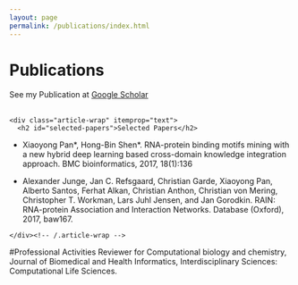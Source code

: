 ```yaml
---
layout: page
permalink: /publications/index.html
---
```




# Publications
See my Publication at <a href="https://scholar.google.com/citations?hl=en&user=Yis2IzgAAAAJ">Google Scholar</a> <br><br>
  <article itemscope itemtype="http://schema.org/CreativeWork">
  
    <div class="article-wrap" itemprop="text">
      <h2 id="selected-papers">Selected Papers</h2>

<ul>
  <li>
    <p>Xiaoyong Pan*, Hong-Bin Shen*. RNA-protein binding motifs mining with a new hybrid deep learning based cross-domain knowledge integration approach. BMC bioinformatics, 2017, 18(1):136</p>
  </li>
  <li>
    <p>Alexander Junge, Jan C. Refsgaard, Christian Garde, Xiaoyong Pan, Alberto Santos, Ferhat Alkan, Christian Anthon, Christian von Mering, Christopher T. Workman, Lars Juhl Jensen, and Jan Gorodkin. 
	RAIN: RNA-protein Association and Interaction Networks. Database (Oxford), 2017, baw167.</p>
  </li>
</ul>


    </div><!-- /.article-wrap -->
  </article>

#Professional Activities
Reviewer for Computational biology and chemistry, Journal of Biomedical and Health Informatics, Interdisciplinary Sciences: Computational Life Sciences.

